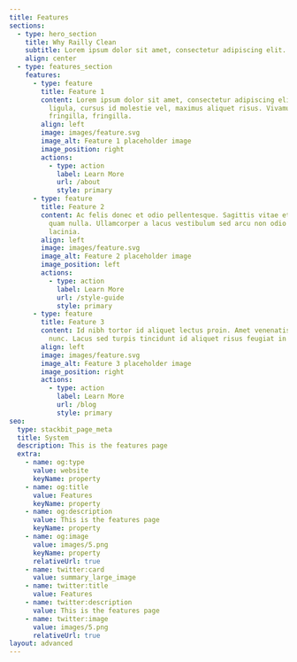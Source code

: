 ```yaml
---
title: Features
sections:
  - type: hero_section
    title: Why Railly Clean
    subtitle: Lorem ipsum dolor sit amet, consectetur adipiscing elit.
    align: center
  - type: features_section
    features:
      - type: feature
        title: Feature 1
        content: Lorem ipsum dolor sit amet, consectetur adipiscing elit. Donec nisl
          ligula, cursus id molestie vel, maximus aliquet risus. Vivamus in nibh
          fringilla, fringilla.
        align: left
        image: images/feature.svg
        image_alt: Feature 1 placeholder image
        image_position: right
        actions:
          - type: action
            label: Learn More
            url: /about
            style: primary
      - type: feature
        title: Feature 2
        content: Ac felis donec et odio pellentesque. Sagittis vitae et leo duis ut diam
          quam nulla. Ullamcorper a lacus vestibulum sed arcu non odio euismod
          lacinia.
        align: left
        image: images/feature.svg
        image_alt: Feature 2 placeholder image
        image_position: left
        actions:
          - type: action
            label: Learn More
            url: /style-guide
            style: primary
      - type: feature
        title: Feature 3
        content: Id nibh tortor id aliquet lectus proin. Amet venenatis urna cursus eget
          nunc. Lacus sed turpis tincidunt id aliquet risus feugiat in ante.
        align: left
        image: images/feature.svg
        image_alt: Feature 3 placeholder image
        image_position: right
        actions:
          - type: action
            label: Learn More
            url: /blog
            style: primary
seo:
  type: stackbit_page_meta
  title: System
  description: This is the features page
  extra:
    - name: og:type
      value: website
      keyName: property
    - name: og:title
      value: Features
      keyName: property
    - name: og:description
      value: This is the features page
      keyName: property
    - name: og:image
      value: images/5.png
      keyName: property
      relativeUrl: true
    - name: twitter:card
      value: summary_large_image
    - name: twitter:title
      value: Features
    - name: twitter:description
      value: This is the features page
    - name: twitter:image
      value: images/5.png
      relativeUrl: true
layout: advanced
---
```

